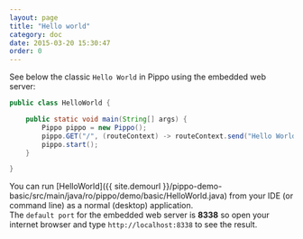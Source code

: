 ```yaml
---
layout: page
title: "Hello world"
category: doc
date: 2015-03-20 15:30:47
order: 0
---
```


See below the classic `Hello World` in Pippo using the embedded web server:

```java
public class HelloWorld {

    public static void main(String[] args) {
        Pippo pippo = new Pippo();
        pippo.GET("/", (routeContext) -> routeContext.send("Hello World!"));
        pippo.start();
    }

}
```

You can run [HelloWorld]({{ site.demourl }}/pippo-demo-basic/src/main/java/ro/pippo/demo/basic/HelloWorld.java) from your IDE (or command line) as a normal (desktop) application.  
The `default port` for the embedded web server is __8338__ so open your internet browser and type `http://localhost:8338` to 
see the result.
